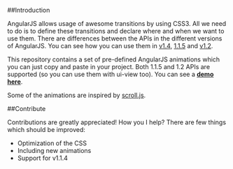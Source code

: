 ##Introduction

AngularJS allows usage of awesome transitions by using CSS3. All we need to do is to define these transitions and declare where and when we want to use them.
There are differences between the APIs in the different versions of AngularJS.
You can see how you can use them in [v1.4](http://code.angularjs.org/1.1.4/docs/api/ng.directive:ngAnimate), [1.1.5](http://code.angularjs.org/1.1.5/docs/api/ng.directive:ngAnimate) and [v1.2](http://www.yearofmoo.com/2013/08/remastered-animation-in-angularjs-1-2.html).

This repository contains a set of pre-defined AngularJS animations which you can just copy and paste in your project. Both 1.1.5 and 1.2 APIs are supported (so you can use them with ui-view too).
You can see a **[demo here](http://angular-transitions.mgechev.com/)**.

Some of the animations are inspired by [scroll.js](http://lab.hakim.se/scroll-effects/).

##Contribute

Contributions are greatly appreciated! How you I help? There are few things which should be improved:

* Optimization of the CSS
* Including new animations
* Support for v1.1.4